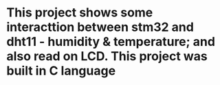 # This project shows some interacttion between stm32 and dht11 - humidity & temperature; and also read on LCD. This project was built in C language 
